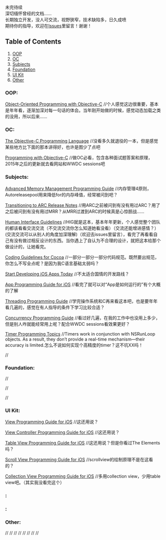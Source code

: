 未完待续  
深切缅怀曾经的文档……    
长期独立开发，没人可交流，视野狭窄，技术缺陷多，日久成喷  
期待你的指导，欢迎在[Issues](https://github.com/saint-shaka/SayGoodByeToiOSDevelopment/issues)里留言！谢谢！  

## <a name='contents'>Table of Contents</a>

  1. [OOP](#OOP)
  1. [OC](#OC)
  1. [Subjects](#Subjects)
  1. [Foundation](#Foundation)
  1. [UI Kit](#UIKit)
  1. [Other](#Other)

  ### <a name='OOP'> OOP:</a>
  [Object-Oriented Programming with Objective-C](https://developer.apple.com/library/archive/documentation/Cocoa/Conceptual/OOP_ObjC/Articles/ooWhy.html)
//个人感觉这边很重要，基本是年年看，逐渐加深对每一句话的体会。当年刚开始做的时候，感觉动态加载之类的没用，所以后来……

  ### <a name='OC'> OC:</a>
   [The Objective-C Programming Language](https://developer.apple.com/library/archive/documentation/Cocoa/Conceptual/ObjectiveC/Introduction/introObjectiveC.html#//apple_ref/doc/uid/TP30001163-CH1-SW2)
//没看多久就退役的一本，但是感觉某些地方比下面的那本讲得好，也许是图少了点吧

[Programming with Objective-C](https://developer.apple.com/library/archive/documentation/Cocoa/Conceptual/ProgrammingWithObjectiveC/Introduction/Introduction.html)
//做OC必看，包含各种面试题答案和原理，2015年之后的更新就去看网站和WWDC sessions吧

  ### <a name='Subjects'> Subjects:</a>
  [Advanced Memory Management Programming Guide](https://developer.apple.com/library/archive/documentation/Cocoa/Conceptual/MemoryMgmt/Articles/MemoryMgmt.html#//apple_ref/doc/uid/10000011-SW1)
//内存管理4原则，Autoreleasepool用来降低for的内存峰值，经常被问到吧？

[Transitioning to ARC Release Notes](https://developer.apple.com/library/archive/releasenotes/ObjectiveC/RN-TransitioningToARC/Introduction/Introduction.html#//apple_ref/doc/uid/TP40011226-CH1-SW11)
//用ARC之前被问到有没有用过ARC？用了之后被问到有没有用过MRR？从MRR过渡到ARC的时候真是心惊胆战……

[Human Interface Guidelines](https://developer.apple.com/design/human-interface-guidelines/ios/overview/themes/)
//HIG就是这本，基本年年更新，个人感觉整个团队的都该看看交流交流（不交流交流你怎么知道她看没看）（交流还能增进感情？）(交流交流可以从别人的角度加深理解)（欢迎去issues里留言），看完了再看看自己有没有做过相反设计的东西。当你遇上了自认为不合理的设计，就把这本给那个做设计的，让她看完。

[Coding Guidelines for Cocoa](https://developer.apple.com/library/archive/documentation/Cocoa/Conceptual/CodingGuidelines/CodingGuidelines.html)
//一部分一部分一部分代码规范。既然要出规范，你怎么不写全点呢？是因为我C语言基础太弱吗？

[Start Developing iOS Apps Today](https://developer.apple.com/library/archive/referencelibrary/GettingStarted/RoadMapiOS-Legacy/chapters/Introduction.html)
//不太适合国情的开发路线？

[App Programming Guide for iOS](https://developer.apple.com/library/archive/documentation/iPhone/Conceptual/iPhoneOSProgrammingGuide/Introduction/Introduction.html#//apple_ref/doc/uid/TP40007072-CH1-SW1)
//看完了就可以对“App是如何运行的”有个大概的了解

[Threading Programming Guide](https://developer.apple.com/library/archive/documentation/Cocoa/Conceptual/Multithreading/Introduction/Introduction.html)
//学完操作系统和C再来看这本吧，也是要年年看几遍的，感觉在有人指导的条件下学习比较合适？

[Concurrency Programming Guide](https://developer.apple.com/library/archive/documentation/General/Conceptual/ConcurrencyProgrammingGuide/Introduction/Introduction.html#//apple_ref/doc/uid/TP40008091-CH1-SW1)
//看过好几遍，在我的工作中也没用上多少，但是别人咋就能经常用上呢？配合WWDC sessions看效果更好？

[Timer Programming Topics](https://developer.apple.com/library/archive/documentation/Cocoa/Conceptual/Timers/Timers.html#//apple_ref/doc/uid/10000061-SW1)
//Timers work in conjunction with NSRunLoop objects. As a result, they don’t provide a real-time mechanism—their accuracy is limited.怎么不说如何实现个高精度的timer？这不坑XX吗！

[]()
//
### <a name='Foundation'> Foundation:</a>
[]()
//

[]()
//

[]()
//


### <a name='UIKit'> UI Kit:</a>

[View Programming Guide for iOS](https://developer.apple.com/library/archive/documentation/WindowsViews/Conceptual/ViewPG_iPhoneOS/Introduction/Introduction.html)
//这还用说？

[View Controller Programming Guide for iOS](https://developer.apple.com/library/archive/featuredarticles/ViewControllerPGforiPhoneOS/index.html#//apple_ref/doc/uid/TP40007457)
//这还用说？

[Table View Programming Guide for iOS](https://developer.apple.com/library/archive/documentation/UserExperience/Conceptual/TableView_iPhone/AboutTableViewsiPhone/AboutTableViewsiPhone.html)
//这还用说？但是你看过The Elements吗？

[Scroll View Programming Guide for iOS](https://developer.apple.com/library/archive/documentation/WindowsViews/Conceptual/UIScrollView_pg/Introduction/Introduction.html#//apple_ref/doc/uid/TP40008179)
//scrollview的绘制原理不是在这看的？

[Collection View Programming Guide for iOS](https://developer.apple.com/library/archive/documentation/WindowsViews/Conceptual/CollectionViewPGforIOS/Introduction/Introduction.html)
//多用collection view，少用table view吧。（其实我没看完这个）


### <a name=''> :</a>
### <a name=''> :</a>
### <a name='Other'> Other:</a>






[]()
//
[]()
//
[]()
//
[]()
//
[]()
//
[]()
//
[]()
//
[]()
//



